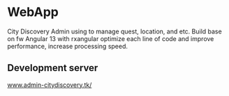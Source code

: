 # WebApp

City Discovery Admin using to manage quest, location, and etc. Build base on fw Angular 13 with rxangular optimize each line of code and improve performance, increase processing speed.

## Development server

www.admin-citydiscovery.tk/


